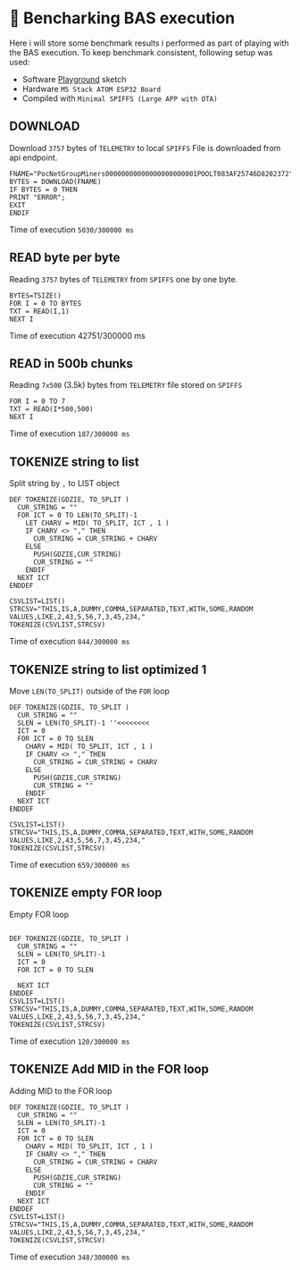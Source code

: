 # 🧪  Bencharking BAS execution 

Here i will store some benchmark results i performed as part of playing with the BAS execution.
To keep benchmark consistent, following setup was used:

- Software [Playground](https://github.com/invpe/GridShell/tree/main/Sources/ESPPlayground) sketch
- Hardware `M5 Stack ATOM ESP32 Board`
- Compiled with `Minimal SPIFFS (Large APP with OTA)`
  

## DOWNLOAD
Download `3757` bytes of `TELEMETRY` to local `SPIFFS`
File is downloaded from api endpoint.

```
FNAME="PocNetGroupMiners00000000000000000000001POOLT083AF25746D8202372"
BYTES = DOWNLOAD(FNAME)
IF BYTES = 0 THEN
PRINT "ERROR";
EXIT
ENDIF
```
Time of execution 	`5030/300000 ms`

## READ byte per byte
Reading `3757` bytes of `TELEMETRY` from `SPIFFS` one by one byte.

```
BYTES=TSIZE() 
FOR I = 0 TO BYTES
TXT = READ(I,1)
NEXT I
```
Time of execution 	42751/300000 ms

## READ in 500b chunks
Reading `7x500` (3.5k) bytes from `TELEMETRY` file stored on `SPIFFS`
```
FOR I = 0 TO 7
TXT = READ(I*500,500) 
NEXT I
```
 
Time of execution 	`187/300000 ms`

## TOKENIZE string to list
Split string by `,` to LIST object

```
DEF TOKENIZE(GDZIE, TO_SPLIT )   
  CUR_STRING = ""
  FOR ICT = 0 TO LEN(TO_SPLIT)-1
    LET CHARV = MID( TO_SPLIT, ICT , 1 )
    IF CHARV <> "," THEN 
      CUR_STRING = CUR_STRING + CHARV 
    ELSE  
      PUSH(GDZIE,CUR_STRING)
      CUR_STRING = "" 
    ENDIF
  NEXT ICT 
ENDDEF 

CSVLIST=LIST()
STRCSV="THIS,IS,A,DUMMY,COMMA,SEPARATED,TEXT,WITH,SOME,RANDOM VALUES,LIKE,2,43,5,56,7,3,45,234,"
TOKENIZE(CSVLIST,STRCSV)
```

Time of execution 	`844/300000 ms`


## TOKENIZE string to list optimized 1
Move `LEN(TO_SPLIT)` outside of the `FOR` loop

```
DEF TOKENIZE(GDZIE, TO_SPLIT )   
  CUR_STRING = "" 
  SLEN = LEN(TO_SPLIT)-1 ''<<<<<<<<
  ICT = 0
  FOR ICT = 0 TO SLEN
    CHARV = MID( TO_SPLIT, ICT , 1 )
    IF CHARV <> "," THEN 
      CUR_STRING = CUR_STRING + CHARV 
    ELSE  
      PUSH(GDZIE,CUR_STRING)
      CUR_STRING = "" 
    ENDIF
  NEXT ICT 
ENDDEF

CSVLIST=LIST()
STRCSV="THIS,IS,A,DUMMY,COMMA,SEPARATED,TEXT,WITH,SOME,RANDOM VALUES,LIKE,2,43,5,56,7,3,45,234,"
TOKENIZE(CSVLIST,STRCSV)
```
Time of execution 	`659/300000 ms`

## TOKENIZE empty FOR loop
Empty FOR loop

```
 
DEF TOKENIZE(GDZIE, TO_SPLIT )   
  CUR_STRING = "" 
  SLEN = LEN(TO_SPLIT)-1
  ICT = 0
  FOR ICT = 0 TO SLEN
   
  NEXT ICT 
ENDDEF 
CSVLIST=LIST()
STRCSV="THIS,IS,A,DUMMY,COMMA,SEPARATED,TEXT,WITH,SOME,RANDOM VALUES,LIKE,2,43,5,56,7,3,45,234,"
TOKENIZE(CSVLIST,STRCSV)
```
Time of execution 	`120/300000 ms`


## TOKENIZE Add MID in the FOR loop
Adding MID to the FOR loop

``` 
DEF TOKENIZE(GDZIE, TO_SPLIT )   
  CUR_STRING = "" 
  SLEN = LEN(TO_SPLIT)-1
  ICT = 0
  FOR ICT = 0 TO SLEN
    CHARV = MID( TO_SPLIT, ICT , 1 )
    IF CHARV <> "," THEN 
      CUR_STRING = CUR_STRING + CHARV 
    ELSE  
      PUSH(GDZIE,CUR_STRING)
      CUR_STRING = "" 
    ENDIF
  NEXT ICT 
ENDDEF 
CSVLIST=LIST()
STRCSV="THIS,IS,A,DUMMY,COMMA,SEPARATED,TEXT,WITH,SOME,RANDOM VALUES,LIKE,2,43,5,56,7,3,45,234,"
TOKENIZE(CSVLIST,STRCSV)
```
Time of execution 	`348/300000 ms`

